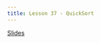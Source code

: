 ```yaml
---
title: Lesson 37 - QuickSort
---
```


[Slides](https://github.com/novillo-cs/apcsa_material/blob/main/lessons/37_QuickSort.pdf)
